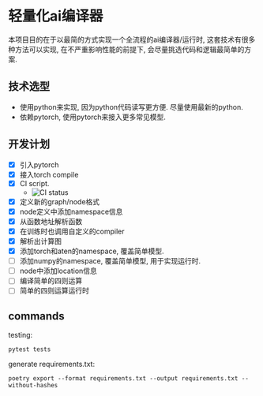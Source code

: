 轻量化ai编译器
============

本项目目的在于以最简的方式实现一个全流程的ai编译器/运行时,
这套技术有很多种方法可以实现, 在不严重影响性能的前提下,
会尽量挑选代码和逻辑最简单的方案.


技术选型
-------

- 使用python来实现, 因为python代码读写更方便. 尽量使用最新的python.
- 依赖pytorch, 使用pytorch来接入更多常见模型.

开发计划
-------

- [x] 引入pytorch
- [x] 接入torch compile
- [x] CI script. 
  - ![CI status](https://github.com/0x00-pl/plai/actions/workflows/ci.yml/badge.svg?branch=master)
- [x] 定义新的graph/node格式
- [x] node定义中添加namespace信息
- [x] 从函数地址解析函数
- [x] 在训练时也调用自定义的compiler
- [x] 解析出计算图
- [x] 添加torch和aten的namespace, 覆盖简单模型.
- [ ] 添加numpy的namespace, 覆盖简单模型, 用于实现运行时.
- [ ] node中添加location信息
- [ ] 编译简单的四则运算
- [ ] 简单的四则运算运行时

commands
--------

testing:

```shell
pytest tests
```

generate requirements.txt:

```shell
poetry export --format requirements.txt --output requirements.txt --without-hashes
```

